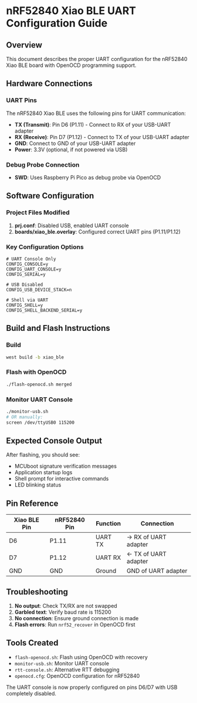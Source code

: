 # nRF52840 Xiao BLE UART Configuration Guide

## Overview
This document describes the proper UART configuration for the nRF52840 Xiao BLE board with OpenOCD programming support.

## Hardware Connections

### UART Pins
The nRF52840 Xiao BLE uses the following pins for UART communication:
- **TX (Transmit)**: Pin D6 (P1.11) - Connect to RX of your USB-UART adapter
- **RX (Receive)**: Pin D7 (P1.12) - Connect to TX of your USB-UART adapter  
- **GND**: Connect to GND of your USB-UART adapter
- **Power**: 3.3V (optional, if not powered via USB)

### Debug Probe Connection
- **SWD**: Uses Raspberry Pi Pico as debug probe via OpenOCD

## Software Configuration

### Project Files Modified
1. **prj.conf**: Disabled USB, enabled UART console
2. **boards/xiao_ble.overlay**: Configured correct UART pins (P1.11/P1.12)

### Key Configuration Options
```properties
# UART Console Only
CONFIG_CONSOLE=y
CONFIG_UART_CONSOLE=y
CONFIG_SERIAL=y

# USB Disabled
CONFIG_USB_DEVICE_STACK=n

# Shell via UART
CONFIG_SHELL=y
CONFIG_SHELL_BACKEND_SERIAL=y
```

## Build and Flash Instructions

### Build
```bash
west build -b xiao_ble
```

### Flash with OpenOCD
```bash
./flash-openocd.sh merged
```

### Monitor UART Console
```bash
./monitor-usb.sh
# OR manually:
screen /dev/ttyUSB0 115200
```

## Expected Console Output
After flashing, you should see:
- MCUboot signature verification messages
- Application startup logs
- Shell prompt for interactive commands
- LED blinking status

## Pin Reference
| Xiao BLE Pin | nRF52840 Pin | Function | Connection |
|--------------|--------------|----------|------------|
| D6           | P1.11        | UART TX  | → RX of UART adapter |
| D7           | P1.12        | UART RX  | ← TX of UART adapter |
| GND          | GND          | Ground   | GND of UART adapter |

## Troubleshooting
1. **No output**: Check TX/RX are not swapped
2. **Garbled text**: Verify baud rate is 115200
3. **No connection**: Ensure ground connection is made
4. **Flash errors**: Run `nrf52_recover` in OpenOCD first

## Tools Created
- `flash-openocd.sh`: Flash using OpenOCD with recovery
- `monitor-usb.sh`: Monitor UART console
- `rtt-console.sh`: Alternative RTT debugging
- `openocd.cfg`: OpenOCD configuration for nRF52840

The UART console is now properly configured on pins D6/D7 with USB completely disabled.
